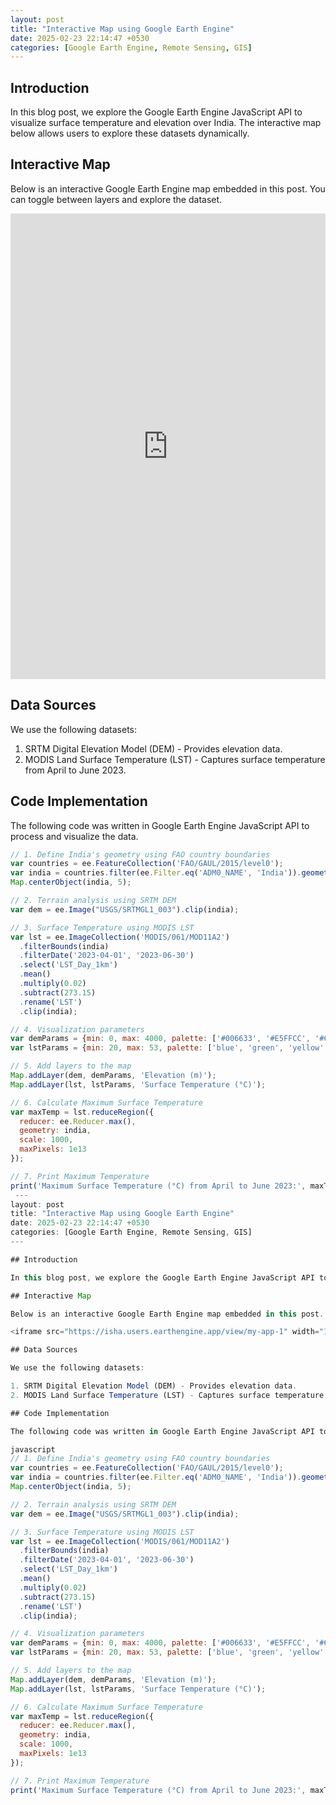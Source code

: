 ```yaml
---
layout: post
title: "Interactive Map using Google Earth Engine"
date: 2025-02-23 22:14:47 +0530
categories: [Google Earth Engine, Remote Sensing, GIS]
---
```


## Introduction

In this blog post, we explore the Google Earth Engine JavaScript API to visualize surface temperature and elevation over India. The interactive map below allows users to explore these datasets dynamically.

## Interactive Map

Below is an interactive Google Earth Engine map embedded in this post. You can toggle between layers and explore the dataset.

<iframe src="https://isha.users.earthengine.app/view/my-app-1" width="100%" height="745px" style="border:none;"></iframe>

## Data Sources

We use the following datasets:

1. SRTM Digital Elevation Model (DEM) - Provides elevation data.
2. MODIS Land Surface Temperature (LST) - Captures surface temperature from April to June 2023.

## Code Implementation

The following code was written in Google Earth Engine JavaScript API to process and visualize the data.

```javascript
// 1. Define India's geometry using FAO country boundaries
var countries = ee.FeatureCollection('FAO/GAUL/2015/level0');
var india = countries.filter(ee.Filter.eq('ADM0_NAME', 'India')).geometry();
Map.centerObject(india, 5);

// 2. Terrain analysis using SRTM DEM
var dem = ee.Image("USGS/SRTMGL1_003").clip(india);

// 3. Surface Temperature using MODIS LST
var lst = ee.ImageCollection('MODIS/061/MOD11A2')
  .filterBounds(india)
  .filterDate('2023-04-01', '2023-06-30')
  .select('LST_Day_1km')
  .mean()
  .multiply(0.02)
  .subtract(273.15)
  .rename('LST')
  .clip(india);

// 4. Visualization parameters
var demParams = {min: 0, max: 4000, palette: ['#006633', '#E5FFCC', '#663300']};
var lstParams = {min: 20, max: 53, palette: ['blue', 'green', 'yellow', 'red']};

// 5. Add layers to the map
Map.addLayer(dem, demParams, 'Elevation (m)');
Map.addLayer(lst, lstParams, 'Surface Temperature (°C)');

// 6. Calculate Maximum Surface Temperature
var maxTemp = lst.reduceRegion({
  reducer: ee.Reducer.max(),
  geometry: india,
  scale: 1000,
  maxPixels: 1e13
});

// 7. Print Maximum Temperature
print('Maximum Surface Temperature (°C) from April to June 2023:', maxTemp.get('LST'));
 ---
layout: post
title: "Interactive Map using Google Earth Engine"
date: 2025-02-23 22:14:47 +0530
categories: [Google Earth Engine, Remote Sensing, GIS]
---

## Introduction

In this blog post, we explore the Google Earth Engine JavaScript API to visualize surface temperature and elevation over India. The interactive map below allows users to explore these datasets dynamically.

## Interactive Map

Below is an interactive Google Earth Engine map embedded in this post. You can toggle between layers and explore the dataset.

<iframe src="https://isha.users.earthengine.app/view/my-app-1" width="100%" height="775px" style="border:none;"></iframe>

## Data Sources

We use the following datasets:

1. SRTM Digital Elevation Model (DEM) - Provides elevation data.
2. MODIS Land Surface Temperature (LST) - Captures surface temperature from April to June 2023.

## Code Implementation

The following code was written in Google Earth Engine JavaScript API to process and visualize the data.

javascript
// 1. Define India's geometry using FAO country boundaries
var countries = ee.FeatureCollection('FAO/GAUL/2015/level0');
var india = countries.filter(ee.Filter.eq('ADM0_NAME', 'India')).geometry();
Map.centerObject(india, 5);

// 2. Terrain analysis using SRTM DEM
var dem = ee.Image("USGS/SRTMGL1_003").clip(india);

// 3. Surface Temperature using MODIS LST
var lst = ee.ImageCollection('MODIS/061/MOD11A2')
  .filterBounds(india)
  .filterDate('2023-04-01', '2023-06-30')
  .select('LST_Day_1km')
  .mean()
  .multiply(0.02)
  .subtract(273.15)
  .rename('LST')
  .clip(india);

// 4. Visualization parameters
var demParams = {min: 0, max: 4000, palette: ['#006633', '#E5FFCC', '#663300']};
var lstParams = {min: 20, max: 53, palette: ['blue', 'green', 'yellow', 'red']};

// 5. Add layers to the map
Map.addLayer(dem, demParams, 'Elevation (m)');
Map.addLayer(lst, lstParams, 'Surface Temperature (°C)');

// 6. Calculate Maximum Surface Temperature
var maxTemp = lst.reduceRegion({
  reducer: ee.Reducer.max(),
  geometry: india,
  scale: 1000,
  maxPixels: 1e13
});

// 7. Print Maximum Temperature
print('Maximum Surface Temperature (°C) from April to June 2023:', maxTemp.get('LST'));
```